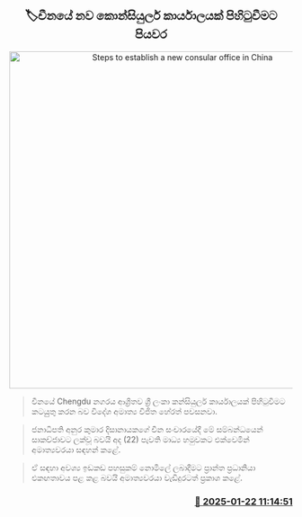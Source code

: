 <p align='center'><b><h2 align='center' title='Steps to establish a new consular office in China'>🏷චීනයේ නව ​කොන්සියුලර් කාර්යාලයක් පිහිටුවීමට පියවර</h2></b></p>
<p align='center'><img src='https://helakuru.sgp1.cdn.digitaloceanspaces.com/esana/images/lib/china-sri-lanka.jpg' width='600' alt='Steps to establish a new consular office in China'></p>

> චීනයේ Chengdu නගරය ආශ්‍රිතව ශ්‍රී ලංකා කන්සියුලර් කාර්යාලයක් පිහිටුවීමට කටයුුතු කරන බව විදේශ අමාත්‍ය විජිත හේරත් පවසනවා.

> ජනාධිපති අනුර කුමාර දිසානායකගේ චීන සංචාරයේදී මේ සම්බන්ධයෙන් සාකච්ජාවට ලක්වූ බවයි අද (22) පැවති මාධ්‍ය හමුවකට එක්වෙමින් අමාත්‍යවරයා සඳහන් කළේ.

> ඒ සඳහා අවශ්‍ය ඉඩකඩ පහසුකම් නොමිලේ ලබාදීමට ප්‍රාන්ත ප්‍රධානියා එකඟතාවය පළ කළ බවයි අමාත්‍යවරයා වැඩිදුරටත් ප්‍රකාශ කළේ. 



<h3 align='right'><a href='https://www.helakuru.lk/esana/p/106791/'>📅 2025-01-22 11:14:51</a></h3>
